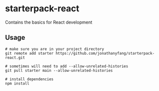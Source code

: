 # starterpack-react

Contains the basics for React development

## Usage
``` 
# make sure you are in your project directory
git remote add starter https://github.com/jonathanyfang/starterpack-react.git

# sometimes will need to add --allow-unrelated-histories
git pull starter main --allow-unrelated-histories

# install dependencies
npm install
```
